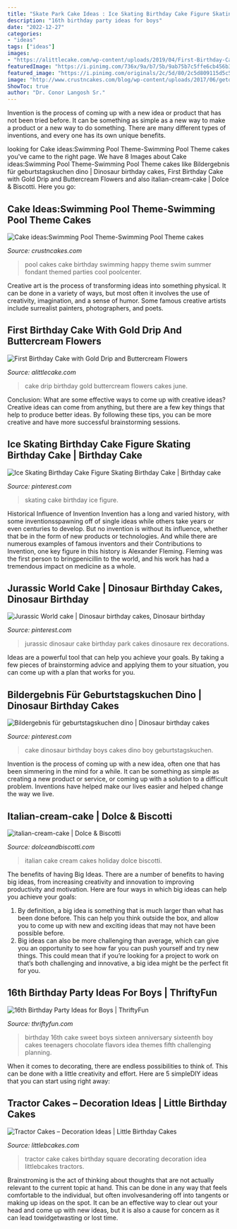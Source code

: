 ```yaml
---
title: "Skate Park Cake Ideas : Ice Skating Birthday Cake Figure Skating Birthday Cake"
description: "16th birthday party ideas for boys"
date: "2022-12-27"
categories:
- "ideas"
tags: ["ideas"]
images:
- "https://alittlecake.com/wp-content/uploads/2019/04/First-Birthday-Cake-with-Gold-Drip-and-Buttercream-Flowers.jpg"
featuredImage: "https://i.pinimg.com/736x/9a/b7/5b/9ab75b7c5ffe6cb456b3b020383cadb9.jpg"
featured_image: "https://i.pinimg.com/originals/2c/5d/80/2c5d809115d5c5916267592fbc5a2bd9.jpg"
image: "http://www.crustncakes.com/blog/wp-content/uploads/2017/06/getdocument-3.jpg"
ShowToc: true
author: "Dr. Conor Langosh Sr."
---
```



Invention is the process of coming up with a new idea or product that has not been tried before. It can be something as simple as a new way to make a product or a new way to do something. There are many different types of inventions, and every one has its own unique benefits.

	

		
looking for Cake ideas:Swimming Pool Theme-Swimming Pool Theme cakes you've came to the right page. We have 8 Images about Cake ideas:Swimming Pool Theme-Swimming Pool Theme cakes like Bildergebnis für geburtstagskuchen dino | Dinosaur birthday cakes, First Birthday Cake with Gold Drip and Buttercream Flowers and also italian-cream-cake | Dolce &amp; Biscotti. Here you go:
		
    
## Cake Ideas:Swimming Pool Theme-Swimming Pool Theme Cakes

<img loading=lazy src="http://www.crustncakes.com/blog/wp-content/uploads/2017/06/getdocument-3.jpg" onerror="this.onerror=null;this.src='https://tse3.mm.bing.net/th?id=OIP.rfsRF3SIChDNP9hvw4gXGAHaGn&amp;pid=15.1';" alt="Cake ideas:Swimming Pool Theme-Swimming Pool Theme cakes">

_Source: crustncakes.com_

>pool cakes cake birthday swimming happy theme swim summer fondant themed parties cool poolcenter. 

	

Creative art is the process of transforming ideas into something physical. It can be done in a variety of ways, but most often it involves the use of creativity, imagination, and a sense of humor. Some famous creative artists include surrealist painters, photographers, and poets.

    
## First Birthday Cake With Gold Drip And Buttercream Flowers

<img loading=lazy src="https://alittlecake.com/wp-content/uploads/2019/04/First-Birthday-Cake-with-Gold-Drip-and-Buttercream-Flowers.jpg" onerror="this.onerror=null;this.src='https://tse2.mm.bing.net/th?id=OIP.wCYCWK2YFl-Kpj6RmwFRfgHaLO&amp;pid=15.1';" alt="First Birthday Cake with Gold Drip and Buttercream Flowers">

_Source: alittlecake.com_

>cake drip birthday gold buttercream flowers cakes june. 

	

Conclusion: What are some effective ways to come up with creative ideas?
Creative ideas can come from anything, but there are a few key things that help to produce better ideas. By following these tips, you can be more creative and have more successful brainstorming sessions.

    
## Ice Skating Birthday Cake Figure Skating Birthday Cake | Birthday Cake

<img loading=lazy src="https://i.pinimg.com/736x/9a/b7/5b/9ab75b7c5ffe6cb456b3b020383cadb9.jpg" onerror="this.onerror=null;this.src='https://tse2.mm.bing.net/th?id=OIP.1zNxpOrbjSZQjFGCWNneXAHaJ3&amp;pid=15.1';" alt="Ice Skating Birthday Cake Figure Skating Birthday Cake | Birthday cake">

_Source: pinterest.com_

>skating cake birthday ice figure. 

	

Historical Influence of Invention
Invention has a long and varied history, with some inventionsspawning off of single ideas while others take years or even centuries to develop. But no invention is without its influence, whether that be in the form of new products or technologies. And while there are numerous examples of famous inventors and their Contributions to Invention, one key figure in this history is Alexander Fleming. Fleming was the first person to bringpenicillin to the world, and his work has had a tremendous impact on medicine as a whole.

    
## Jurassic World Cake | Dinosaur Birthday Cakes, Dinosaur Birthday

<img loading=lazy src="https://i.pinimg.com/originals/2c/5d/80/2c5d809115d5c5916267592fbc5a2bd9.jpg" onerror="this.onerror=null;this.src='https://tse1.mm.bing.net/th?id=OIP.YQwP3DoEkCUG9nzJCqWlswHaLC&amp;pid=15.1';" alt="Jurassic World cake | Dinosaur birthday cakes, Dinosaur birthday">

_Source: pinterest.com_

>jurassic dinosaur cake birthday park cakes dinosaure rex decorations. 

	

Ideas are a powerful tool that can help you achieve your goals. By taking a few pieces of brainstorming advice and applying them to your situation, you can come up with a plan that works for you.

    
## Bildergebnis Für Geburtstagskuchen Dino | Dinosaur Birthday Cakes

<img loading=lazy src="https://i.pinimg.com/736x/4e/2a/0a/4e2a0a03c43210f05b38348625977167.jpg" onerror="this.onerror=null;this.src='https://tse1.mm.bing.net/th?id=OIP.HlJtzL79JIN8o8sXoUeKiQHaJ3&amp;pid=15.1';" alt="Bildergebnis für geburtstagskuchen dino | Dinosaur birthday cakes">

_Source: pinterest.com_

>cake dinosaur birthday boys cakes dino boy geburtstagskuchen. 

	

Invention is the process of coming up with a new idea, often one that has been simmering in the mind for a while. It can be something as simple as creating a new product or service, or coming up with a solution to a difficult problem. Inventions have helped make our lives easier and helped change the way we live.

    
## Italian-cream-cake | Dolce &amp; Biscotti

<img loading=lazy src="https://www.dolceandbiscotti.com/wp-content/uploads/2016/08/Italian-Cream-Cake-e1477579339694.jpg" onerror="this.onerror=null;this.src='https://tse2.mm.bing.net/th?id=OIP.4ZMIqehbCqMrRGPMEjak1gHaJ6&amp;pid=15.1';" alt="italian-cream-cake | Dolce &amp; Biscotti">

_Source: dolceandbiscotti.com_

>italian cake cream cakes holiday dolce biscotti. 

	

The benefits of having Big Ideas.
There are a number of benefits to having big ideas, from increasing creativity and innovation to improving productivity and motivation. Here are four ways in which big ideas can help you achieve your goals: 
1. By definition, a big idea is something that is much larger than what has been done before. This can help you think outside the box, and allow you to come up with new and exciting ideas that may not have been possible before. 
2. Big ideas can also be more challenging than average, which can give you an opportunity to see how far you can push yourself and try new things. This could mean that if you’re looking for a project to work on that’s both challenging and innovative, a big idea might be the perfect fit for you. 

    
## 16th Birthday Party Ideas For Boys | ThriftyFun

<img loading=lazy src="https://img.thrfun.com/img/020/019/16th_birthday_ideas_for_boys_l3.jpg" onerror="this.onerror=null;this.src='https://tse3.mm.bing.net/th?id=OIP.hryw5Y6wYARRUn4f48EyRQHaLG&amp;pid=15.1';" alt="16th Birthday Party Ideas for Boys | ThriftyFun">

_Source: thriftyfun.com_

>birthday 16th cake sweet boys sixteen anniversary sixteenth boy cakes teenagers chocolate flavors idea themes fifth challenging planning. 

	

When it comes to decorating, there are endless possibilities to think of. This can be done with a little creativity and effort. Here are 5 simpleDIY ideas that you can start using right away:

    
## Tractor Cakes – Decoration Ideas | Little Birthday Cakes

<img loading=lazy src="http://www.littlebcakes.com/wp-content/uploads/2014/01/Tractor-Cake-Ideas.jpg" onerror="this.onerror=null;this.src='https://tse3.mm.bing.net/th?id=OIP.3RYor2YRO8eBrm2ZrpDnEQHaGx&amp;pid=15.1';" alt="Tractor Cakes – Decoration Ideas | Little Birthday Cakes">

_Source: littlebcakes.com_

>tractor cake cakes birthday square decorating decoration idea littlebcakes tractors. 

	

Brainstroming is the act of thinking about thoughts that are not actually relevant to the current topic at hand. This can be done in any way that feels comfortable to the individual, but often involvesandering off into tangents or making up ideas on the spot. It can be an effective way to clear out your head and come up with new ideas, but it is also a cause for concern as it can lead towidgetwasting or lost time.

